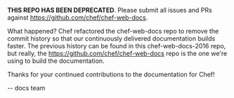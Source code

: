 **THIS REPO HAS BEEN DEPRECATED**. Please submit all issues and PRs against https://github.com/chef/chef-web-docs.

What happened? Chef refactored the chef-web-docs repo to remove the commit history so that our continuously delivered documentation builds faster. The previous history can be found in this chef-web-docs-2016 repo, but really, the https://github.com/chef/chef-web-docs repo is the one we're using to build the documentation. 

Thanks for your continued contributions to the documentation for Chef!

-- docs team
